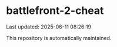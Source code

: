 # battlefront-2-cheat

Last updated: 2025-06-11 08:26:19

This repository is automatically maintained.
